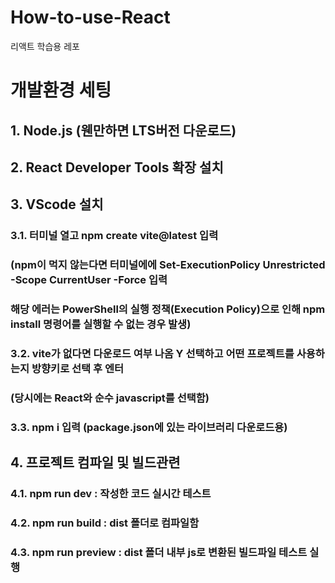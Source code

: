 # How-to-use-React
리액트 학습용 레포

# 개발환경 세팅


## 1. Node.js (웬만하면 LTS버전 다운로드)

## 2. React Developer Tools 확장 설치

## 3. VScode 설치
### 3.1. 터미널 열고 npm create vite@latest 입력
###        (npm이 먹지 않는다면 터미널에에 Set-ExecutionPolicy Unrestricted -Scope CurrentUser -Force 입력
###         해당 에러는 PowerShell의 실행 정책(Execution Policy)으로 인해 npm install 명령어를 실행할 수 없는 경우 발생)
### 3.2. vite가 없다면 다운로드 여부 나옴 Y 선택하고 어떤 프로젝트를 사용하는지 방향키로 선택 후 엔터
###         (당시에는 React와 순수 javascript를 선택함)
### 3.3. npm i 입력 (package.json에 있는 라이브러리 다운로드용)

## 4. 프로젝트 컴파일 및 빌드관련
### 4.1. npm run dev : 작성한 코드 실시간 테스트
### 4.2. npm run build : dist 폴더로 컴파일함
### 4.3. npm run preview : dist 폴더 내부 js로 변환된 빌드파일 테스트 실행

